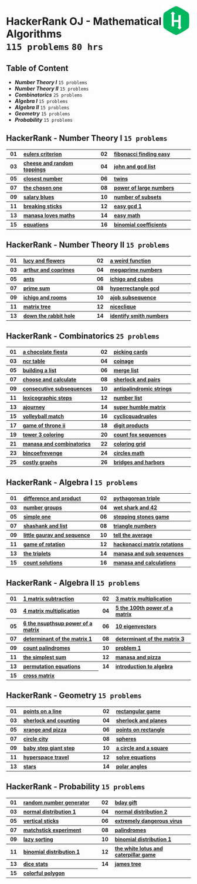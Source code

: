 <picture><img align="right" width="80" src="/logos/hackerrank.png"></img></picture>

# HackerRank OJ - Mathematical Algorithms <br> `115 problems` `80 hrs`

## Table of Content

- ***Number Theory I***             `15 problems`
- ***Number Theory II***            `15 problems`
- ***Combinatorics***               `25 problems`
- ***Algebra I***                   `15 problems`
- ***Algebra II***                  `15 problems`
- ***Geometry***                    `15 problems`
- ***Probability***                 `15 problems`

## HackerRank - Number Theory I `15 problems`

<table>
    <tbody>
        <tr>
<th align="center" width="50px">01</th><th align="left" width="550px"><a href="https://hackerrank.com/challenges/eulers-criterion/problem">eulers criterion</a></th>
<th align="center" width="50px">02</th><th align="left" width="550px"><a href="https://hackerrank.com/challenges/fibonacci-finding-easy/problem">fibonacci finding easy</a></th>
        </tr>
        <tr>
<th align="center" width="50px">03</th><th align="left" width="550px"><a href="https://hackerrank.com/challenges/cheese-and-random-toppings/problem">cheese and random toppings</a></th>
<th align="center" width="50px">04</th><th align="left" width="550px"><a href="https://hackerrank.com/challenges/john-and-gcd-list/problem">john and gcd list</a></th>
        </tr>
        <tr>
<th align="center" width="50px">05</th><th align="left" width="550px"><a href="https://hackerrank.com/challenges/closest-number/problem">closest number</a></th>
<th align="center" width="50px">06</th><th align="left" width="550px"><a href="https://hackerrank.com/challenges/twins/problem">twins</a></th>
        </tr>
        <tr>
<th align="center" width="50px">07</th><th align="left" width="550px"><a href="https://hackerrank.com/challenges/the-chosen-one/problem">the chosen one</a></th>
<th align="center" width="50px">08</th><th align="left" width="550px"><a href="https://hackerrank.com/challenges/power-of-large-numbers/problem">power of large numbers</a></th>
        </tr>
        <tr>
<th align="center" width="50px">09</th><th align="left" width="550px"><a href="https://hackerrank.com/challenges/salary-blues/problem">salary blues</a></th>
<th align="center" width="50px">10</th><th align="left" width="550px"><a href="https://hackerrank.com/challenges/number-of-subsets/problem">number of subsets</a></th>
        </tr>
        <tr>
<th align="center" width="50px">11</th><th align="left" width="550px"><a href="https://hackerrank.com/challenges/breaking-sticks/problem">breaking sticks</a></th>
<th align="center" width="50px">12</th><th align="left" width="550px"><a href="https://hackerrank.com/challenges/easy-gcd-1/problem">easy gcd 1</a></th>
        </tr>
        <tr>
<th align="center" width="50px">13</th><th align="left" width="550px"><a href="https://hackerrank.com/challenges/manasa-loves-maths/problem">manasa loves maths</a></th>
<th align="center" width="50px">14</th><th align="left" width="550px"><a href="https://hackerrank.com/challenges/easy-math/problem">easy math</a></th>
        </tr>
        <tr>
<th align="center" width="50px">15</th><th align="left" width="550px"><a href="https://hackerrank.com/challenges/equations/problem">equations</a></th>
<th align="center" width="50px">16</th><th align="left" width="550px"><a href="https://hackerrank.com/challenges/binomial-coefficients/problem">binomial coefficients</a></th>
        </tr>
    </tbody>
</table>

## HackerRank - Number Theory II `15 problems`

<table>
    <tbody>
        <tr>
<th align="center" width="50px">01</th><th align="left" width="550px"><a href="https://hackerrank.com/challenges/lucy-and-flowers/problem">lucy and flowers</a></th>
<th align="center" width="50px">02</th><th align="left" width="550px"><a href="https://hackerrank.com/challenges/a-weird-function/problem">a weird function</a></th>
        </tr>
        <tr>
<th align="center" width="50px">03</th><th align="left" width="550px"><a href="https://hackerrank.com/challenges/arthur-and-coprimes/problem">arthur and coprimes</a></th>
<th align="center" width="50px">04</th><th align="left" width="550px"><a href="https://hackerrank.com/challenges/megaprime-numbers/problem">megaprime numbers</a></th>
        </tr>
        <tr>
<th align="center" width="50px">05</th><th align="left" width="550px"><a href="https://hackerrank.com/challenges/ants/problem">ants</a></th>
<th align="center" width="50px">06</th><th align="left" width="550px"><a href="https://hackerrank.com/challenges/ichigo-and-cubes/problem">ichigo and cubes</a></th>
        </tr>
        <tr>
<th align="center" width="50px">07</th><th align="left" width="550px"><a href="https://hackerrank.com/challenges/prime-sum/problem">prime sum</a></th>
<th align="center" width="50px">08</th><th align="left" width="550px"><a href="https://hackerrank.com/challenges/hyperrectangle-gcd/problem">hyperrectangle gcd</a></th>
        </tr>
        <tr>
<th align="center" width="50px">09</th><th align="left" width="550px"><a href="https://hackerrank.com/challenges/ichigo-and-rooms/problem">ichigo and rooms</a></th>
<th align="center" width="50px">10</th><th align="left" width="550px"><a href="https://hackerrank.com/challenges/ajob-subsequence/problem">ajob subsequence</a></th>
        </tr>
        <tr>
<th align="center" width="50px">11</th><th align="left" width="550px"><a href="https://hackerrank.com/challenges/matrix-tree/problem">matrix tree</a></th>
<th align="center" width="50px">12</th><th align="left" width="550px"><a href="https://hackerrank.com/challenges/niceclique/problem">niceclique</a></th>
        </tr>
        <tr>
<th align="center" width="50px">13</th><th align="left" width="550px"><a href="https://hackerrank.com/challenges/down-the-rabbit-hole/problem">down the rabbit hole</a></th>
<th align="center" width="50px">14</th><th align="left" width="550px"><a href="https://hackerrank.com/challenges/identify-smith-numbers/problem">identify smith numbers</a></th>
        </tr>
    </tbody>
</table>

## HackerRank - Combinatorics `25 problems`

<table>
    <tbody>
        <tr>
<th align="center" width="50px">01</th><th align="left" width="550px"><a href="https://hackerrank.com/challenges/a-chocolate-fiesta/problem">a chocolate fiesta</a></th>
<th align="center" width="50px">02</th><th align="left" width="550px"><a href="https://hackerrank.com/challenges/picking-cards/problem">picking cards</a></th>
        </tr>
        <tr>
<th align="center" width="50px">03</th><th align="left" width="550px"><a href="https://hackerrank.com/challenges/ncr-table/problem">ncr table</a></th>
<th align="center" width="50px">04</th><th align="left" width="550px"><a href="https://hackerrank.com/challenges/coinage/problem">coinage</a></th>
        </tr>
        <tr>
<th align="center" width="50px">05</th><th align="left" width="550px"><a href="https://hackerrank.com/challenges/building-a-list/problem">building a list</a></th>
<th align="center" width="50px">06</th><th align="left" width="550px"><a href="https://hackerrank.com/challenges/merge-list/problem">merge list</a></th>
        </tr>
        <tr>
<th align="center" width="50px">07</th><th align="left" width="550px"><a href="https://hackerrank.com/challenges/choose-and-calculate/problem">choose and calculate</a></th>
<th align="center" width="50px">08</th><th align="left" width="550px"><a href="https://hackerrank.com/challenges/sherlock-and-pairs/problem">sherlock and pairs</a></th>
        </tr>
        <tr>
<th align="center" width="50px">09</th><th align="left" width="550px"><a href="https://hackerrank.com/challenges/consecutive-subsequences/problem">consecutive subsequences</a></th>
<th align="center" width="50px">10</th><th align="left" width="550px"><a href="https://hackerrank.com/challenges/antipalindromic-strings/problem">antipalindromic strings</a></th>
        </tr>
        <tr>
<th align="center" width="50px">11</th><th align="left" width="550px"><a href="https://hackerrank.com/challenges/lexicographic-steps/problem">lexicographic steps</a></th>
<th align="center" width="50px">12</th><th align="left" width="550px"><a href="https://hackerrank.com/challenges/number-list/problem">number list</a></th>
        </tr>
        <tr>
<th align="center" width="50px">13</th><th align="left" width="550px"><a href="https://hackerrank.com/challenges/ajourney/problem">ajourney</a></th>
<th align="center" width="50px">14</th><th align="left" width="550px"><a href="https://hackerrank.com/challenges/super-humble-matrix/problem">super humble matrix</a></th>
        </tr>
        <tr>
<th align="center" width="50px">15</th><th align="left" width="550px"><a href="https://hackerrank.com/challenges/volleyball-match/problem">volleyball match</a></th>
<th align="center" width="50px">16</th><th align="left" width="550px"><a href="https://hackerrank.com/challenges/cyclicquadruples/problem">cyclicquadruples</a></th>
        </tr>
        <tr>
<th align="center" width="50px">17</th><th align="left" width="550px"><a href="https://hackerrank.com/challenges/game-of-throne-ii/problem">game of throne ii</a></th>
<th align="center" width="50px">18</th><th align="left" width="550px"><a href="https://hackerrank.com/challenges/digit-products/problem">digit products</a></th>
        </tr>
        <tr>
<th align="center" width="50px">19</th><th align="left" width="550px"><a href="https://hackerrank.com/challenges/tower-3-coloring/problem">tower 3 coloring</a></th>
<th align="center" width="50px">20</th><th align="left" width="550px"><a href="https://hackerrank.com/challenges/count-fox-sequences/problem">count fox sequences</a></th>
        </tr>
        <tr>
<th align="center" width="50px">21</th><th align="left" width="550px"><a href="https://hackerrank.com/challenges/manasa-and-combinatorics/problem">manasa and combinatorics</a></th>
<th align="center" width="50px">22</th><th align="left" width="550px"><a href="https://hackerrank.com/challenges/coloring-grid/problem">coloring grid</a></th>
        </tr>
        <tr>
<th align="center" width="50px">23</th><th align="left" width="550px"><a href="https://hackerrank.com/challenges/bincoefrevenge/problem">bincoefrevenge</a></th>
<th align="center" width="50px">24</th><th align="left" width="550px"><a href="https://hackerrank.com/challenges/circles-math/problem">circles math</a></th>
        </tr>
        <tr>
<th align="center" width="50px">25</th><th align="left" width="550px"><a href="https://hackerrank.com/challenges/costly-graphs/problem">costly graphs</a></th>
<th align="center" width="50px">26</th><th align="left" width="550px"><a href="https://hackerrank.com/challenges/bridges-and-harbors/problem">bridges and harbors</a></th>
        </tr>
    </tbody>
</table>

## HackerRank - Algebra I `15 problems`

<table>
    <tbody>
        <tr>
<th align="center" width="50px">01</th><th align="left" width="550px"><a href="https://hackerrank.com/challenges/difference-and-product/problem">difference and product</a></th>
<th align="center" width="50px">02</th><th align="left" width="550px"><a href="https://hackerrank.com/challenges/pythagorean-triple/problem">pythagorean triple</a></th>
        </tr>
        <tr>
<th align="center" width="50px">03</th><th align="left" width="550px"><a href="https://hackerrank.com/challenges/number-groups/problem">number groups</a></th>
<th align="center" width="50px">04</th><th align="left" width="550px"><a href="https://hackerrank.com/challenges/wet-shark-and-42/problem">wet shark and 42</a></th>
        </tr>
        <tr>
<th align="center" width="50px">05</th><th align="left" width="550px"><a href="https://hackerrank.com/challenges/simple-one/problem">simple one</a></th>
<th align="center" width="50px">06</th><th align="left" width="550px"><a href="https://hackerrank.com/challenges/stepping-stones-game/problem">stepping stones game</a></th>
        </tr>
        <tr>
<th align="center" width="50px">07</th><th align="left" width="550px"><a href="https://hackerrank.com/challenges/shashank-and-list/problem">shashank and list</a></th>
<th align="center" width="50px">08</th><th align="left" width="550px"><a href="https://hackerrank.com/challenges/triangle-numbers/problem">triangle numbers</a></th>
        </tr>
        <tr>
<th align="center" width="50px">09</th><th align="left" width="550px"><a href="https://hackerrank.com/challenges/little-gaurav-and-sequence/problem">little gaurav and sequence</a></th>
<th align="center" width="50px">10</th><th align="left" width="550px"><a href="https://hackerrank.com/challenges/tell-the-average/problem">tell the average</a></th>
        </tr>
        <tr>
<th align="center" width="50px">11</th><th align="left" width="550px"><a href="https://hackerrank.com/challenges/game-of-rotation/problem">game of rotation</a></th>
<th align="center" width="50px">12</th><th align="left" width="550px"><a href="https://hackerrank.com/challenges/hackonacci-matrix-rotations/problem">hackonacci matrix rotations</a></th>
        </tr>
        <tr>
<th align="center" width="50px">13</th><th align="left" width="550px"><a href="https://hackerrank.com/challenges/the-triplets/problem">the triplets</a></th>
<th align="center" width="50px">14</th><th align="left" width="550px"><a href="https://hackerrank.com/challenges/manasa-and-sub-sequences/problem">manasa and sub sequences</a></th>
        </tr>
        <tr>
<th align="center" width="50px">15</th><th align="left" width="550px"><a href="https://hackerrank.com/challenges/count-solutions/problem">count solutions</a></th>
<th align="center" width="50px">16</th><th align="left" width="550px"><a href="https://hackerrank.com/challenges/manasa-and-calculations/problem">manasa and calculations</a></th>
        </tr>
    </tbody>
</table>

## HackerRank - Algebra II `15 problems`

<table>
    <tbody>
        <tr>
<th align="center" width="50px">01</th><th align="left" width="550px"><a href="https://hackerrank.com/challenges/linear-algebra-foundations-1-matrix-subtraction/problem">1 matrix subtraction</a></th>
<th align="center" width="50px">02</th><th align="left" width="550px"><a href="https://hackerrank.com/challenges/linear-algebra-foundations-3-matrix-multiplication/problem">3 matrix multiplication</a></th>
        </tr>
        <tr>
<th align="center" width="50px">03</th><th align="left" width="550px"><a href="https://hackerrank.com/challenges/linear-algebra-foundations-4-matrix-multiplication/problem">4 matrix multiplication</a></th>
<th align="center" width="50px">04</th><th align="left" width="550px"><a href="https://hackerrank.com/challenges/linear-algebra-foundations-5-the-100th-power-of-a-matrix/problem">5 the 100th power of a matrix</a></th>
        </tr>
        <tr>
<th align="center" width="50px">05</th><th align="left" width="550px"><a href="https://hackerrank.com/challenges/linear-algebra-foundations-6-the-nsupthsup-power-of-a-matrix/problem">6 the nsupthsup power of a matrix</a></th>
<th align="center" width="50px">06</th><th align="left" width="550px"><a href="https://hackerrank.com/challenges/linear-algebra-fundamentals-10-eigenvectors/problem">10 eigenvectors</a></th>
        </tr>
        <tr>
<th align="center" width="50px">07</th><th align="left" width="550px"><a href="https://hackerrank.com/challenges/determinant-of-the-matrix-1/problem">determinant of the matrix 1</a></th>
<th align="center" width="50px">08</th><th align="left" width="550px"><a href="https://hackerrank.com/challenges/determinant-of-the-matrix-3/problem">determinant of the matrix 3</a></th>
        </tr>
        <tr>
<th align="center" width="50px">09</th><th align="left" width="550px"><a href="https://hackerrank.com/challenges/count-palindromes/problem">count palindromes</a></th>
<th align="center" width="50px">10</th><th align="left" width="550px"><a href="https://hackerrank.com/challenges/linear-algebra-foundations-1/problem">problem 1</a></th>
        </tr>
        <tr>
<th align="center" width="50px">11</th><th align="left" width="550px"><a href="https://hackerrank.com/challenges/the-simplest-sum/problem">the simplest sum</a></th>
<th align="center" width="50px">12</th><th align="left" width="550px"><a href="https://hackerrank.com/challenges/manasa-and-pizza/problem">manasa and pizza</a></th>
        </tr>
        <tr>
<th align="center" width="50px">13</th><th align="left" width="550px"><a href="https://hackerrank.com/challenges/permutation-equations/problem">permutation equations</a></th>
<th align="center" width="50px">14</th><th align="left" width="550px"><a href="https://hackerrank.com/challenges/introduction-to-algebra/problem">introduction to algebra</a></th>
        </tr>
        <tr>
<th align="center" width="50px">15</th><th align="left" width="550px"><a href="https://hackerrank.com/challenges/cross-matrix/problem">cross matrix</a></th>
        </tr>
    </tbody>
</table>

## HackerRank - Geometry `15 problems`

<table>
    <tbody>
        <tr>
<th align="center" width="50px">01</th><th align="left" width="550px"><a href="https://hackerrank.com/challenges/points-on-a-line/problem">points on a line</a></th>
<th align="center" width="50px">02</th><th align="left" width="550px"><a href="https://hackerrank.com/challenges/rectangular-game/problem">rectangular game</a></th>
        </tr>
        <tr>
<th align="center" width="50px">03</th><th align="left" width="550px"><a href="https://hackerrank.com/challenges/sherlock-and-counting/problem">sherlock and counting</a></th>
<th align="center" width="50px">04</th><th align="left" width="550px"><a href="https://hackerrank.com/challenges/sherlock-and-planes/problem">sherlock and planes</a></th>
        </tr>
        <tr>
<th align="center" width="50px">05</th><th align="left" width="550px"><a href="https://hackerrank.com/challenges/xrange-and-pizza/problem">xrange and pizza</a></th>
<th align="center" width="50px">06</th><th align="left" width="550px"><a href="https://hackerrank.com/challenges/points-on-rectangle/problem">points on rectangle</a></th>
        </tr>
        <tr>
<th align="center" width="50px">07</th><th align="left" width="550px"><a href="https://hackerrank.com/challenges/circle-city/problem">circle city</a></th>
<th align="center" width="50px">08</th><th align="left" width="550px"><a href="https://hackerrank.com/challenges/spheres/problem">spheres</a></th>
        </tr>
        <tr>
<th align="center" width="50px">09</th><th align="left" width="550px"><a href="https://hackerrank.com/challenges/baby-step-giant-step/problem">baby step giant step</a></th>
<th align="center" width="50px">10</th><th align="left" width="550px"><a href="https://hackerrank.com/challenges/a-circle-and-a-square/problem">a circle and a square</a></th>
        </tr>
        <tr>
<th align="center" width="50px">11</th><th align="left" width="550px"><a href="https://hackerrank.com/challenges/hyperspace-travel/problem">hyperspace travel</a></th>
<th align="center" width="50px">12</th><th align="left" width="550px"><a href="https://hackerrank.com/challenges/solve-equations/problem">solve equations</a></th>
        </tr>
        <tr>
<th align="center" width="50px">13</th><th align="left" width="550px"><a href="https://hackerrank.com/challenges/stars/problem">stars</a></th>
<th align="center" width="50px">14</th><th align="left" width="550px"><a href="https://hackerrank.com/challenges/polar-angles/problem">polar angles</a></th>
        </tr>
    </tbody>
</table>

## HackerRank - Probability `15 problems`

<table>
    <tbody>
        <tr>
<th align="center" width="50px">01</th><th align="left" width="550px"><a href="https://hackerrank.com/challenges/random-number-generator/problem">random number generator</a></th>
<th align="center" width="50px">02</th><th align="left" width="550px"><a href="https://hackerrank.com/challenges/bday-gift/problem">bday gift</a></th>
        </tr>
        <tr>
<th align="center" width="50px">03</th><th align="left" width="550px"><a href="https://hackerrank.com/challenges/normal-distribution-1/problem">normal distribution 1</a></th>
<th align="center" width="50px">04</th><th align="left" width="550px"><a href="https://hackerrank.com/challenges/normal-distribution-2/problem">normal distribution 2</a></th>
        </tr>
        <tr>
<th align="center" width="50px">05</th><th align="left" width="550px"><a href="https://hackerrank.com/challenges/vertical-sticks/problem">vertical sticks</a></th>
<th align="center" width="50px">06</th><th align="left" width="550px"><a href="https://hackerrank.com/challenges/extremely-dangerous-virus/problem">extremely dangerous virus</a></th>
        </tr>
        <tr>
<th align="center" width="50px">07</th><th align="left" width="550px"><a href="https://hackerrank.com/challenges/matchstick-experiment/problem">matchstick experiment</a></th>
<th align="center" width="50px">08</th><th align="left" width="550px"><a href="https://hackerrank.com/challenges/palindromes/problem">palindromes</a></th>
        </tr>
        <tr>
<th align="center" width="50px">09</th><th align="left" width="550px"><a href="https://hackerrank.com/challenges/lazy-sorting/problem">lazy sorting</a></th>
<th align="center" width="50px">10</th><th align="left" width="550px"><a href="https://hackerrank.com/challenges/binomial-distribution-1/problem">binomial distribution 1</a></th>
        </tr>
        <tr>
<th align="center" width="50px">11</th><th align="left" width="550px"><a href="https://hackerrank.com/challenges/binomial-distribution-1/problem">binomial distribution 1</a></th>
<th align="center" width="50px">12</th><th align="left" width="550px"><a href="https://hackerrank.com/challenges/the-white-lotus-and-caterpillar-game/problem">the white lotus and caterpillar game</a></th>
        </tr>
        <tr>
<th align="center" width="50px">13</th><th align="left" width="550px"><a href="https://hackerrank.com/challenges/dice-stats/problem">dice stats</a></th>
<th align="center" width="50px">14</th><th align="left" width="550px"><a href="https://hackerrank.com/challenges/james-tree/problem">james tree</a></th>
        </tr>
        <tr>
<th align="center" width="50px">15</th><th align="left" width="550px"><a href="https://hackerrank.com/challenges/colorful-polygon/problem">colorful polygon</a></th>
        </tr>
    </tbody>
</table>
